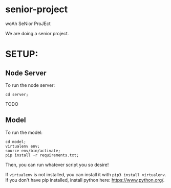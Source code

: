 # senior-project
woAh SeNior ProJEct

We are doing a senior project. 


# SETUP:

## Node Server

To run the node server:


```
cd server;

```

TODO

## Model

To run the model:

```
cd model;
virtualenv env;
source env/bin/activate;
pip install -r requirements.txt;
```

Then, you can run whatever script you so desire!

If `virtualenv` is not installed, you can install it with `pip3 install virtualenv`. If you don't have pip installed, install python here: https://www.python.org/.


